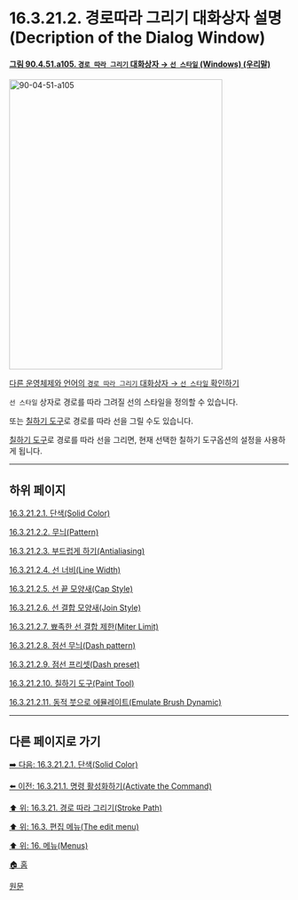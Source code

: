 # 16.3.21.2. 경로따라 그리기 대화상자 설명(Decription of the Dialog Window)

<a id="90-04-51-a105"></a>

#### [그림 90.4.51.a105. `경로 따라 그리기` 대화상자 → `선 스타일` (Windows) (우리말)](./90-04-0051-stroke_path.md#90-04-51-a105)
<img width="384" height="522" alt="90-04-51-a105" src="https://github.com/user-attachments/assets/85e08777-3931-4a8b-9305-9edb37f693fa" />

[다른 운영체제와 언어의 `경로 따라 그리기` 대화상자 → `선 스타일` 확인하기](./90-04-0051-stroke_path.md#90-04-51-a106)

`선 스타일` 상자로 경로를 따라 그려질 선의 스타일을 정의할 수 있습니다.

또는 [칠하기 도구](./14-03-00-paint_tools.md)로 경로를 따라 선을 그릴 수도 있습니다.

[칠하기 도구](./14-03-00-paint_tools.md)로 경로를 따라 선을 그리면, 현재 선택한 칠하기 도구옵션의 설정을 사용하게 됩니다.

***

## 하위 페이지

[16.3.21.2.1. 단색(Solid Color)](./16-03-21-02-01-solid_color.md)

[16.3.21.2.2. 무늬(Pattern)](./16-03-21-02-02-pattern.md)

[16.3.21.2.3. 부드럽게 하기(Antialiasing)](./16-03-21-02-03-antialiasing.md)

[16.3.21.2.4. 선 너비(Line Width)](./16-03-21-02-04-line_width.md)

[16.3.21.2.5. 선 끝 모양새(Cap Style)](./16-03-21-02-05-cap_style.md)

[16.3.21.2.6. 선 결합 모양새(Join Style)](./16-03-21-02-06-join_style.md)

[16.3.21.2.7. 뾰족한 선 결합 제한(Miter Limit)](./16-03-21-02-07-miter_limit.md)

[16.3.21.2.8. 점선 무늬(Dash pattern)](./16-03-21-02-08-dash_pattern.md)

[16.3.21.2.9. 점선 프리셋(Dash preset)](./16-03-21-02-09-dash_preset.md)

[16.3.21.2.10. 칠하기 도구(Paint Tool)](./16-03-21-02-10-paint_tool.md)

[16.3.21.2.11. 동적 붓으로 에뮬레이트(Emulate Brush Dynamic)](./16-03-21-02-11-emulate_brush_dynamics.md)

***

## 다른 페이지로 가기

[➡️ 다음: 16.3.21.2.1. 단색(Solid Color)](./16-03-21-02-01-solid_color.md)

[⬅️ 이전: 16.3.21.1. 명령 활성화하기(Activate the Command)](./16-03-21-01-activating_the_command.md)

[⬆️ 위: 16.3.21. 경로 따라 그리기(Stroke Path)](./16-03-21-00-stroke-path.md)

[⬆️ 위: 16.3. 편집 메뉴(The edit menu)](./16-03-00-the-edit-menu.md)

[⬆️ 위: 16. 메뉴(Menus)](./16-00-menus.md)

[🏠 홈](./00-home.md)

[원문](https://docs.gimp.org/2.10/ko/gimp-path-stroke.html#idm24185)